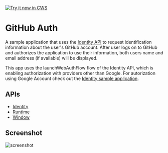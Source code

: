 <a target="_blank" href="https://chrome.google.com/webstore/detail/laolmfhjaobpboigjfbclcphckmjodlp">![Try it now in CWS](https://raw.github.com/GoogleChrome/chrome-app-samples/master/tryitnowbutton.png "Click here to install this sample from the Chrome Web Store")</a>


# GitHub Auth

A sample application that uses the
[Identity API](https://developer.chrome.com/apps/identity.html) to
request identification information about the user's GitHub account. After user
logs on to GitHub and authorizes the application to use their information, both
users name and email address (if available) will be displayed.

This app uses the launchWebAuthFlow flow of the Identity API, which is enabling
authorization with providers other than Google. For autorization using Google
Account check out the [Identity sample application](../identity).

## APIs

* [Identity](https://developer.chrome.com/apps/identity.html)
* [Runtime](https://developer.chrome.com/apps/app.runtime.html)
* [Window](https://developer.chrome.com/apps/app.window.html)

     
## Screenshot
![screenshot](/samples/github-auth/assets/screenshot_1280_800.png)

